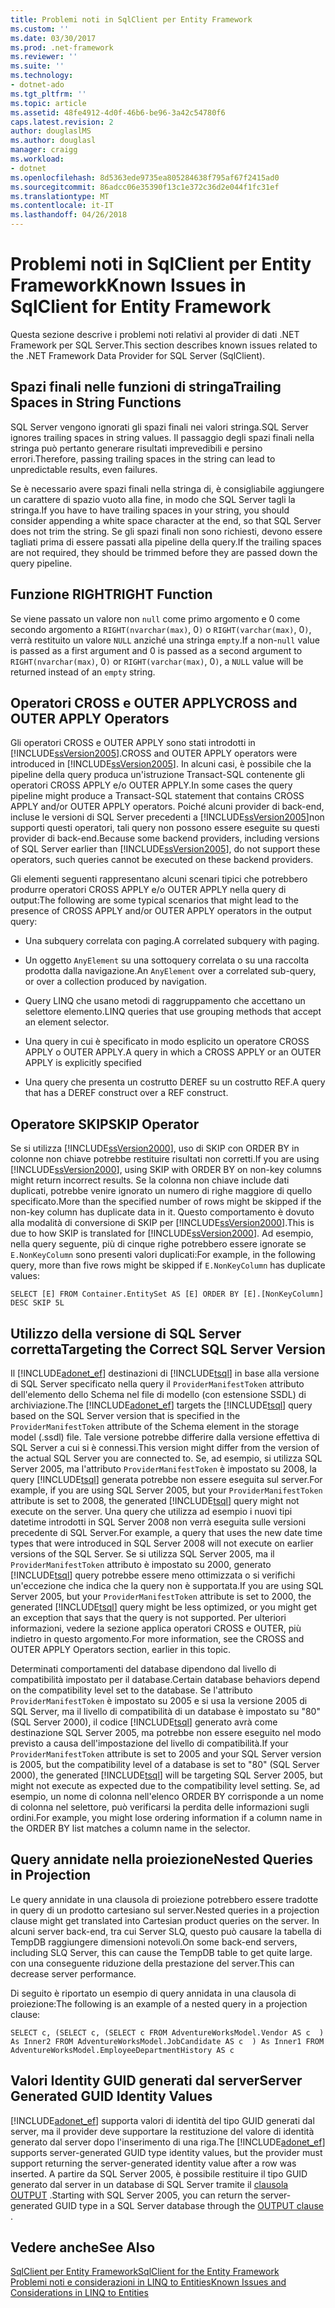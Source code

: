 ```yaml
---
title: Problemi noti in SqlClient per Entity Framework
ms.custom: ''
ms.date: 03/30/2017
ms.prod: .net-framework
ms.reviewer: ''
ms.suite: ''
ms.technology:
- dotnet-ado
ms.tgt_pltfrm: ''
ms.topic: article
ms.assetid: 48fe4912-4d0f-46b6-be96-3a42c54780f6
caps.latest.revision: 2
author: douglaslMS
ms.author: douglasl
manager: craigg
ms.workload:
- dotnet
ms.openlocfilehash: 8d5363ede9735ea805284638f795af67f2415ad0
ms.sourcegitcommit: 86adcc06e35390f13c1e372c36d2e044f1fc31ef
ms.translationtype: MT
ms.contentlocale: it-IT
ms.lasthandoff: 04/26/2018
---
```

# <a name="known-issues-in-sqlclient-for-entity-framework"></a><span data-ttu-id="02e37-102">Problemi noti in SqlClient per Entity Framework</span><span class="sxs-lookup"><span data-stu-id="02e37-102">Known Issues in SqlClient for Entity Framework</span></span>
<span data-ttu-id="02e37-103">Questa sezione descrive i problemi noti relativi al provider di dati .NET Framework per SQL Server.</span><span class="sxs-lookup"><span data-stu-id="02e37-103">This section describes known issues related to the .NET Framework Data Provider for SQL Server (SqlClient).</span></span>  
  
## <a name="trailing-spaces-in-string-functions"></a><span data-ttu-id="02e37-104">Spazi finali nelle funzioni di stringa</span><span class="sxs-lookup"><span data-stu-id="02e37-104">Trailing Spaces in String Functions</span></span>  
 <span data-ttu-id="02e37-105">SQL Server vengono ignorati gli spazi finali nei valori stringa.</span><span class="sxs-lookup"><span data-stu-id="02e37-105">SQL Server ignores trailing spaces in string values.</span></span> <span data-ttu-id="02e37-106">Il passaggio degli spazi finali nella stringa può pertanto generare risultati imprevedibili e persino errori.</span><span class="sxs-lookup"><span data-stu-id="02e37-106">Therefore, passing trailing spaces in the string can lead to unpredictable results, even failures.</span></span>  
  
 <span data-ttu-id="02e37-107">Se è necessario avere spazi finali nella stringa di, è consigliabile aggiungere un carattere di spazio vuoto alla fine, in modo che SQL Server tagli la stringa.</span><span class="sxs-lookup"><span data-stu-id="02e37-107">If you have to have trailing spaces in your string, you should consider appending a white space character at the end, so that SQL Server does not trim the string.</span></span> <span data-ttu-id="02e37-108">Se gli spazi finali non sono richiesti, devono essere tagliati prima di essere passati alla pipeline della query.</span><span class="sxs-lookup"><span data-stu-id="02e37-108">If the trailing spaces are not required, they should be trimmed before they are passed down the query pipeline.</span></span>  
  
## <a name="right-function"></a><span data-ttu-id="02e37-109">Funzione RIGHT</span><span class="sxs-lookup"><span data-stu-id="02e37-109">RIGHT Function</span></span>  
 <span data-ttu-id="02e37-110">Se viene passato un valore non `null` come primo argomento e 0 come secondo argomento a `RIGHT(nvarchar(max)`, 0`)` o `RIGHT(varchar(max)`, 0`)`, verrà restituito un valore `NULL` anziché una stringa `empty`.</span><span class="sxs-lookup"><span data-stu-id="02e37-110">If a non-`null` value is passed as a first argument and 0 is passed as a second argument to `RIGHT(nvarchar(max)`, 0`)` or `RIGHT(varchar(max)`, 0`)`, a `NULL` value will be returned instead of an `empty` string.</span></span>  
  
## <a name="cross-and-outer-apply-operators"></a><span data-ttu-id="02e37-111">Operatori CROSS e OUTER APPLY</span><span class="sxs-lookup"><span data-stu-id="02e37-111">CROSS and OUTER APPLY Operators</span></span>  
 <span data-ttu-id="02e37-112">Gli operatori CROSS e OUTER APPLY sono stati introdotti in [!INCLUDE[ssVersion2005](../../../../../includes/ssversion2005-md.md)].</span><span class="sxs-lookup"><span data-stu-id="02e37-112">CROSS and OUTER APPLY operators were introduced in [!INCLUDE[ssVersion2005](../../../../../includes/ssversion2005-md.md)].</span></span> <span data-ttu-id="02e37-113">In alcuni casi, è possibile che la pipeline della query produca un'istruzione Transact-SQL contenente gli operatori CROSS APPLY e/o OUTER APPLY.</span><span class="sxs-lookup"><span data-stu-id="02e37-113">In some cases the query pipeline might produce a Transact-SQL statement that contains CROSS APPLY and/or OUTER APPLY operators.</span></span> <span data-ttu-id="02e37-114">Poiché alcuni provider di back-end, incluse le versioni di SQL Server precedenti a [!INCLUDE[ssVersion2005](../../../../../includes/ssversion2005-md.md)]non supporti questi operatori, tali query non possono essere eseguite su questi provider di back-end.</span><span class="sxs-lookup"><span data-stu-id="02e37-114">Because some backend providers, including versions of SQL Server earlier than [!INCLUDE[ssVersion2005](../../../../../includes/ssversion2005-md.md)], do not support these operators, such queries cannot be executed on these backend providers.</span></span>  
  
 <span data-ttu-id="02e37-115">Gli elementi seguenti rappresentano alcuni scenari tipici che potrebbero produrre operatori CROSS APPLY e/o OUTER APPLY nella query di output:</span><span class="sxs-lookup"><span data-stu-id="02e37-115">The following are some typical scenarios that might lead to the presence of CROSS APPLY and/or OUTER APPLY operators in the output query:</span></span>  
  
-   <span data-ttu-id="02e37-116">Una subquery correlata con paging.</span><span class="sxs-lookup"><span data-stu-id="02e37-116">A correlated subquery with paging.</span></span>  
  
-   <span data-ttu-id="02e37-117">Un oggetto `AnyElement` su una sottoquery correlata o su una raccolta prodotta dalla navigazione.</span><span class="sxs-lookup"><span data-stu-id="02e37-117">An `AnyElement` over a correlated sub-query, or over a collection produced by navigation.</span></span>  
  
-   <span data-ttu-id="02e37-118">Query LINQ che usano metodi di raggruppamento che accettano un selettore elemento.</span><span class="sxs-lookup"><span data-stu-id="02e37-118">LINQ queries that use grouping methods that accept an element selector.</span></span>  
  
-   <span data-ttu-id="02e37-119">Una query in cui è specificato in modo esplicito un operatore CROSS APPLY o OUTER APPLY.</span><span class="sxs-lookup"><span data-stu-id="02e37-119">A query in which a CROSS APPLY or an OUTER APPLY is explicitly specified</span></span>  
  
-   <span data-ttu-id="02e37-120">Una query che presenta un costrutto DEREF su un costrutto REF.</span><span class="sxs-lookup"><span data-stu-id="02e37-120">A query that has a DEREF construct over a REF construct.</span></span>  
  
## <a name="skip-operator"></a><span data-ttu-id="02e37-121">Operatore SKIP</span><span class="sxs-lookup"><span data-stu-id="02e37-121">SKIP Operator</span></span>  
 <span data-ttu-id="02e37-122">Se si utilizza [!INCLUDE[ssVersion2000](../../../../../includes/ssversion2000-md.md)], uso di SKIP con ORDER BY in colonne non chiave potrebbe restituire risultati non corretti.</span><span class="sxs-lookup"><span data-stu-id="02e37-122">If you are using [!INCLUDE[ssVersion2000](../../../../../includes/ssversion2000-md.md)], using SKIP with ORDER BY on non-key columns might return incorrect results.</span></span> <span data-ttu-id="02e37-123">Se la colonna non chiave include dati duplicati, potrebbe venire ignorato un numero di righe maggiore di quello specificato.</span><span class="sxs-lookup"><span data-stu-id="02e37-123">More than the specified number of rows might be skipped if the non-key column has duplicate data in it.</span></span> <span data-ttu-id="02e37-124">Questo comportamento è dovuto alla modalità di conversione di SKIP per [!INCLUDE[ssVersion2000](../../../../../includes/ssversion2000-md.md)].</span><span class="sxs-lookup"><span data-stu-id="02e37-124">This is due to how SKIP is translated for [!INCLUDE[ssVersion2000](../../../../../includes/ssversion2000-md.md)].</span></span> <span data-ttu-id="02e37-125">Ad esempio, nella query seguente, più di cinque righe potrebbero essere ignorate se `E.NonKeyColumn` sono presenti valori duplicati:</span><span class="sxs-lookup"><span data-stu-id="02e37-125">For example, in the following query, more than five rows might be skipped if `E.NonKeyColumn` has duplicate values:</span></span>  
  
```  
SELECT [E] FROM Container.EntitySet AS [E] ORDER BY [E].[NonKeyColumn] DESC SKIP 5L  
```  
  
## <a name="targeting-the-correct-sql-server-version"></a><span data-ttu-id="02e37-126">Utilizzo della versione di SQL Server corretta</span><span class="sxs-lookup"><span data-stu-id="02e37-126">Targeting the Correct SQL Server Version</span></span>  
 <span data-ttu-id="02e37-127">Il [!INCLUDE[adonet_ef](../../../../../includes/adonet-ef-md.md)] destinazioni di [!INCLUDE[tsql](../../../../../includes/tsql-md.md)] in base alla versione di SQL Server specificato nella query il `ProviderManifestToken` attributo dell'elemento dello Schema nel file di modello (con estensione SSDL) di archiviazione.</span><span class="sxs-lookup"><span data-stu-id="02e37-127">The [!INCLUDE[adonet_ef](../../../../../includes/adonet-ef-md.md)] targets the [!INCLUDE[tsql](../../../../../includes/tsql-md.md)] query based on the SQL Server version that is specified in the `ProviderManifestToken` attribute of the Schema element in the storage model (.ssdl) file.</span></span> <span data-ttu-id="02e37-128">Tale versione potrebbe differire dalla versione effettiva di SQL Server a cui si è connessi.</span><span class="sxs-lookup"><span data-stu-id="02e37-128">This version might differ from the version of the actual SQL Server you are connected to.</span></span> <span data-ttu-id="02e37-129">Se, ad esempio, si utilizza SQL Server 2005, ma l'attributo `ProviderManifestToken` è impostato su 2008, la query [!INCLUDE[tsql](../../../../../includes/tsql-md.md)] generata potrebbe non essere eseguita sul server.</span><span class="sxs-lookup"><span data-stu-id="02e37-129">For example, if you are using SQL Server 2005, but your `ProviderManifestToken` attribute is set to 2008, the generated [!INCLUDE[tsql](../../../../../includes/tsql-md.md)] query might not execute on the server.</span></span> <span data-ttu-id="02e37-130">Una query che utilizza ad esempio i nuovi tipi datetime introdotti in SQL Server 2008 non verrà eseguita sulle versioni precedente di SQL Server.</span><span class="sxs-lookup"><span data-stu-id="02e37-130">For example, a query that uses the new date time types that were introduced in SQL Server 2008 will not execute on earlier versions of the SQL Server.</span></span> <span data-ttu-id="02e37-131">Se si utilizza SQL Server 2005, ma il `ProviderManifestToken` attributo è impostato su 2000, generato [!INCLUDE[tsql](../../../../../includes/tsql-md.md)] query potrebbe essere meno ottimizzata o si verifichi un'eccezione che indica che la query non è supportata.</span><span class="sxs-lookup"><span data-stu-id="02e37-131">If you are using SQL Server 2005, but your `ProviderManifestToken` attribute is set to 2000, the generated [!INCLUDE[tsql](../../../../../includes/tsql-md.md)] query might be less optimized, or you might get an exception that says that the query is not supported.</span></span> <span data-ttu-id="02e37-132">Per ulteriori informazioni, vedere la sezione applica operatori CROSS e OUTER, più indietro in questo argomento.</span><span class="sxs-lookup"><span data-stu-id="02e37-132">For more information, see the CROSS and OUTER APPLY Operators section, earlier in this topic.</span></span>  
  
 <span data-ttu-id="02e37-133">Determinati comportamenti del database dipendono dal livello di compatibilità impostato per il database.</span><span class="sxs-lookup"><span data-stu-id="02e37-133">Certain database behaviors depend on the compatibility level set to the database.</span></span> <span data-ttu-id="02e37-134">Se l'attributo `ProviderManifestToken` è impostato su 2005 e si usa la versione 2005 di SQL Server, ma il livello di compatibilità di un database è impostato su "80" (SQL Server 2000), il codice [!INCLUDE[tsql](../../../../../includes/tsql-md.md)] generato avrà come destinazione SQL Server 2005, ma potrebbe non essere eseguito nel modo previsto a causa dell'impostazione del livello di compatibilità.</span><span class="sxs-lookup"><span data-stu-id="02e37-134">If your `ProviderManifestToken` attribute is set to 2005 and your SQL Server version is 2005, but the compatibility level of a database is set to "80" (SQL Server 2000), the generated [!INCLUDE[tsql](../../../../../includes/tsql-md.md)] will be targeting SQL Server 2005, but might not execute as expected due to the compatibility level setting.</span></span> <span data-ttu-id="02e37-135">Se, ad esempio, un nome di colonna nell'elenco ORDER BY corrisponde a un nome di colonna nel selettore, può verificarsi la perdita delle informazioni sugli ordini.</span><span class="sxs-lookup"><span data-stu-id="02e37-135">For example, you might lose ordering information if a column name in the ORDER BY list matches a column name in the selector.</span></span>  
  
## <a name="nested-queries-in-projection"></a><span data-ttu-id="02e37-136">Query annidate nella proiezione</span><span class="sxs-lookup"><span data-stu-id="02e37-136">Nested Queries in Projection</span></span>  
 <span data-ttu-id="02e37-137">Le query annidate in una clausola di proiezione potrebbero essere tradotte in query di un prodotto cartesiano sul server.</span><span class="sxs-lookup"><span data-stu-id="02e37-137">Nested queries in a projection clause might get translated into Cartesian product queries on the server.</span></span> <span data-ttu-id="02e37-138">In alcuni server back-end, tra cui Server SLQ, questo può causare la tabella di TempDB raggiungere dimensioni notevoli.</span><span class="sxs-lookup"><span data-stu-id="02e37-138">On some back-end servers, including SLQ Server, this can cause the TempDB table to get quite large.</span></span> <span data-ttu-id="02e37-139">con una conseguente riduzione della prestazione del server.</span><span class="sxs-lookup"><span data-stu-id="02e37-139">This can decrease server performance.</span></span>  
  
 <span data-ttu-id="02e37-140">Di seguito è riportato un esempio di query annidata in una clausola di proiezione:</span><span class="sxs-lookup"><span data-stu-id="02e37-140">The following is an example of  a nested query in a projection clause:</span></span>  
  
```  
SELECT c, (SELECT c, (SELECT c FROM AdventureWorksModel.Vendor AS c  ) As Inner2 FROM AdventureWorksModel.JobCandidate AS c  ) As Inner1 FROM AdventureWorksModel.EmployeeDepartmentHistory AS c  
```  
  
## <a name="server-generated-guid-identity-values"></a><span data-ttu-id="02e37-141">Valori Identity GUID generati dal server</span><span class="sxs-lookup"><span data-stu-id="02e37-141">Server Generated GUID Identity Values</span></span>  
 <span data-ttu-id="02e37-142">[!INCLUDE[adonet_ef](../../../../../includes/adonet-ef-md.md)] supporta valori di identità del tipo GUID generati dal server, ma il provider deve supportare la restituzione del valore di identità generato dal server dopo l'inserimento di una riga.</span><span class="sxs-lookup"><span data-stu-id="02e37-142">The [!INCLUDE[adonet_ef](../../../../../includes/adonet-ef-md.md)] supports server-generated GUID type identity values, but the provider must support returning the server-generated identity value after a row was inserted.</span></span> <span data-ttu-id="02e37-143">A partire da SQL Server 2005, è possibile restituire il tipo GUID generato dal server in un database di SQL Server tramite il [clausola OUTPUT](http://go.microsoft.com/fwlink/?LinkId=169400) .</span><span class="sxs-lookup"><span data-stu-id="02e37-143">Starting with SQL Server 2005, you can return the server-generated GUID type in a SQL Server database through the [OUTPUT clause](http://go.microsoft.com/fwlink/?LinkId=169400) .</span></span>  
  
## <a name="see-also"></a><span data-ttu-id="02e37-144">Vedere anche</span><span class="sxs-lookup"><span data-stu-id="02e37-144">See Also</span></span>  
 [<span data-ttu-id="02e37-145">SqlClient per Entity Framework</span><span class="sxs-lookup"><span data-stu-id="02e37-145">SqlClient for the Entity Framework</span></span>](../../../../../docs/framework/data/adonet/ef/sqlclient-for-the-entity-framework.md)  
 [<span data-ttu-id="02e37-146">Problemi noti e considerazioni in LINQ to Entities</span><span class="sxs-lookup"><span data-stu-id="02e37-146">Known Issues and Considerations in LINQ to Entities</span></span>](../../../../../docs/framework/data/adonet/ef/language-reference/known-issues-and-considerations-in-linq-to-entities.md)
